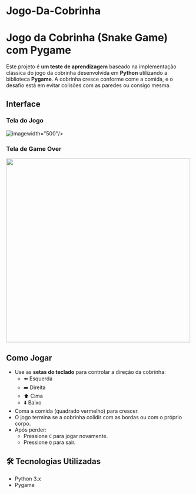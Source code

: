# Jogo-Da-Cobrinha
#  Jogo da Cobrinha (Snake Game) com Pygame

Este projeto é **um teste de aprendizagem** baseado na implementação clássica do jogo da cobrinha desenvolvida em **Python** utilizando a biblioteca **Pygame**. A cobrinha cresce conforme come a comida, e o desafio está em evitar colisões com as paredes ou consigo mesma.

##  Interface

### Tela do Jogo
![image](https://github.com/user-attachments/assets/4d10787f-b106-4463-9b26-9c9d4bdf9c9f)width="500"/>


### Tela de Game Over

<img src="![image](https://github.com/user-attachments/assets/9fa07b7f-34d5-48e9-9c5b-7948f2aa5e10)" width="500"/>

##  Como Jogar

- Use as **setas do teclado** para controlar a direção da cobrinha:
  - ⬅️ Esquerda
  - ➡️ Direita
  - ⬆️ Cima
  - ⬇️ Baixo
- Coma a comida (quadrado vermelho) para crescer.
- O jogo termina se a cobrinha colidir com as bordas ou com o próprio corpo.
- Após perder:
  - Pressione `C` para jogar novamente.
  - Pressione `Q` para sair.

## 🛠 Tecnologias Utilizadas

- Python 3.x
- Pygame

